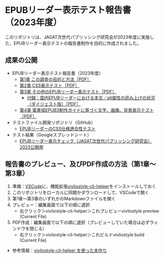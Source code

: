 # EPUBリーダー表示テスト報告書（2023年度）

このリポジトリは、JAGAT次世代パブリッシング研究会が2023年度に実施した、EPUBリーダー表示テストの報告書制作を目的に作成されました。

## 成果の公開

- EPUBリーダー表示テスト報告書（2023年度）
  - [第1章 この調査の目的と方法［PDF］](https://github.com/jagat-xpub/viewer-test-2023/blob/main/chap01.pdf)
  - [第2章 CSS表示テスト［PDF］](https://github.com/jagat-xpub/viewer-test-2023/blob/main/chap02.pdf)
  - [第3章 その他のEPUBリーダー表示テスト［PDF］](https://github.com/jagat-xpub/viewer-test-2023/blob/main/chap03.pdf)
    - [付録：国内EPUBリーダーにおける本文／alt属性の読み上げの状況（ダイジェスト版）［PDF］](https://github.com/jagat-xpub/viewer-test-2023/blob/main/ALT_text_check_JEPAVersion_20240424.pdf)
  - [第4章 電書協EPUB3制作ガイドに基づく文字、画像、背景表示テスト［PDF］](https://github.com/jagat-xpub/viewer-test-2023/blob/main/EPUBviewerCheck_Chap4_20240424.pdf)
- テストファイル開発リポジトリ（GitHub）
   - [EPUBリーダーのCSS仕様適合性テスト](https://github.com/jagat-xpub/epub-css-test/tree/main)
- テスト結果（Googleスプレッドシート）
  - [EPUBリーダー表示チェック（JAGAT次世代パブリッシング研究会）2023公開用](https://docs.google.com/spreadsheets/u/1/d/e/2PACX-1vSPaWWfqx2bZiRqK__XG_v_NEGY5OjB-lIcoG9Ll_D1aG5UA7RwpUi3dOq4fLTt40flSuFGhu38Iv7o/pubhtml#)

## 報告書のプレビュー、及びPDF作成の方法（第1章〜第3章）

1. 準備：[VSCode](https://azure.microsoft.com/ja-jp/products/visual-studio-code)に、機能拡張[vivliostyle-cli-helper](https://marketplace.visualstudio.com/items?itemName=Libroworks.vivliostyle-cli-helper)をインストールしておく
2. このリポジトリをローカルに同期かダウンロードして、VSCodeで開く
3. 第1章〜第3章のいずれかのMarkdownファイルを開く
4. プレビュー：編集画面で以下の順に選択
    - 右クリック＞vivliostyle-cli-helper＞これプレビューvivliostyle preview (Current File)
5. PDF作成：編集画面で以下の順に選択（プレビューしていた場合は必ずウィンドウを閉じる）
    - 右クリック＞vivliostyle-cli-helper＞これビルドvivliostyle build (Current File)

- 参考情報：[vivliostyle-cli-helper を使った本作り](https://vivliostyle.github.io/vivliostyle-cli-helper-doc/#/)